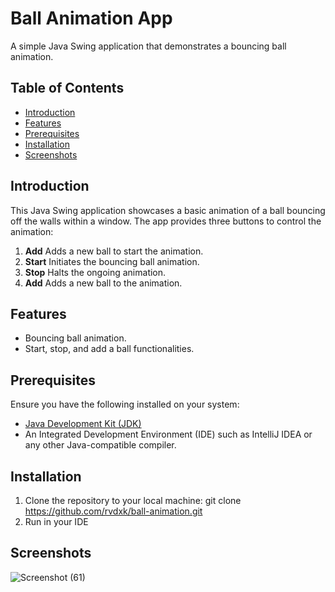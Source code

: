 # Ball Animation App

A simple Java Swing application that demonstrates a bouncing ball animation.

## Table of Contents
- [Introduction](#introduction)
- [Features](#features)
- [Prerequisites](#prerequisites)
- [Installation](#installation)
- [Screenshots](#screenshots)


## Introduction

This Java Swing application showcases a basic animation of a ball bouncing off the walls within a window. The app provides three buttons to control the animation:

1. **Add** Adds a new ball to start the animation.
1. **Start** Initiates the bouncing ball animation.
2. **Stop** Halts the ongoing animation.
3. **Add** Adds a new ball to the animation.

## Features

- Bouncing ball animation.
- Start, stop, and add a ball functionalities.

## Prerequisites

Ensure you have the following installed on your system:

- [Java Development Kit (JDK)](https://www.oracle.com/java/technologies/javase-downloads.html)
- An Integrated Development Environment (IDE) such as IntelliJ IDEA or any other Java-compatible compiler.

## Installation

1. Clone the repository to your local machine:
   git clone https://github.com/rvdxk/ball-animation.git
2. Run in your IDE

## Screenshots

![Screenshot (61)](https://github.com/rvdxk/ball-animation/assets/136000622/fb6a29cb-81fc-452c-a431-2684657197af)



